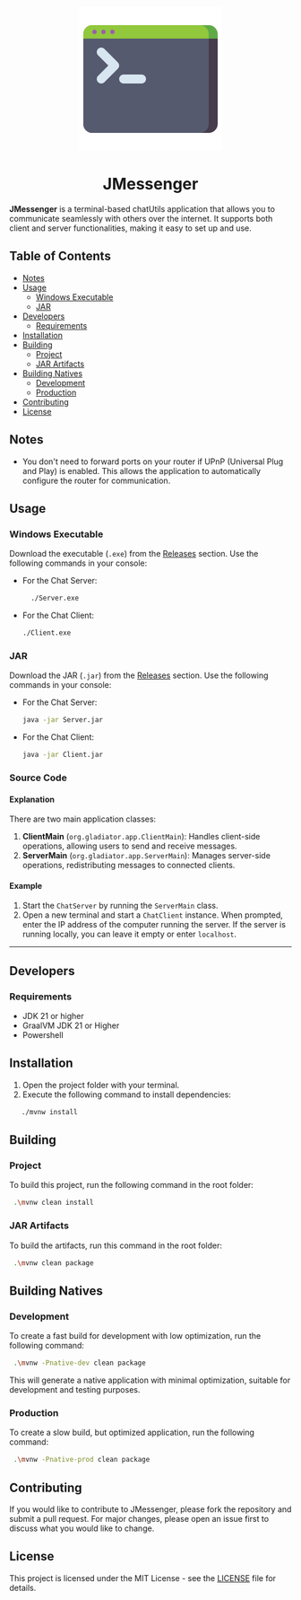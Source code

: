 <!--suppress HtmlDeprecatedAttribute -->
<p align="center"><img src="src/main/resources/images/command.png" alt="command"></p>
<h1 align="center">JMessenger</h1>

**JMessenger** is a terminal-based chatUtils application that allows you to communicate seamlessly
with others over
the internet. It supports both client and server functionalities, making it easy to set up and use.

## Table of Contents

- [Notes](#notes)
- [Usage](#usage)
    - [Windows Executable](#windows-executable)
    - [JAR](#jar)
- [Developers](#developers)
    - [Requirements](#requirements)
- [Installation](#installation)
- [Building](#building)
    - [Project](#project)
    - [JAR Artifacts](#jar-artifacts)
- [Building Natives](#building-natives)
    - [Development](#development)
    - [Production](#production)
- [Contributing](#contributing)
- [License](#license)

## Notes

- You don't need to forward ports on your router if UPnP (Universal Plug and Play) is enabled. This
  allows the
  application to automatically configure the router for communication.

## Usage

### Windows Executable

Download the executable (`.exe`) from
the [Releases](https://github.com/FelipeKobra/JavaTerminalChat/releases) section.
Use the following commands in your console:

- For the Chat Server:
  ```bash
    ./Server.exe
  ```
- For the Chat Client:
    ```bash
    ./Client.exe
    ```

### JAR

Download the JAR (`.jar`) from
the [Releases](https://github.com/FelipeKobra/JavaTerminalChat/releases) section. Use the
following commands in your console:

- For the Chat Server:
    ```bash
    java -jar Server.jar
    ```
- For the Chat Client:
    ```bash
  java -jar Client.jar
    ```

### Source Code

#### Explanation

There are two main application classes:

1. **ClientMain** (`org.gladiator.app.ClientMain`): Handles client-side operations, allowing users
   to send
   and receive
   messages.
2. **ServerMain** (`org.gladiator.app.ServerMain`): Manages server-side operations, redistributing
   messages
   to connected
   clients.

#### Example

1. Start the `ChatServer` by running the `ServerMain` class.
2. Open a new terminal and start a `ChatClient` instance. When prompted, enter the IP address of the
   computer running
   the server. If the server is running locally, you can leave it empty or enter `localhost`.

---

## Developers

### Requirements

- JDK 21 or higher
- GraalVM JDK 21 or Higher
- Powershell

## Installation

1. Open the project folder with your terminal.
2. Execute the following command to install dependencies:

```bash
   ./mvnw install
```

## Building

### Project

To build this project, run the following command in the root folder:

   ```bash
    .\mvnw clean install
   ```

### JAR Artifacts

To build the artifacts, run this command in the root folder:

   ```bash
    .\mvnw clean package
   ```

## Building Natives

### Development

To create a fast build for development with low optimization, run the following command:

   ```bash
    .\mvnw -Pnative-dev clean package
   ```

This will generate a native application with minimal optimization, suitable for development and
testing purposes.

### Production

To create a slow build, but optimized application, run the following command:

   ```bash
    .\mvnw -Pnative-prod clean package
   ```

## Contributing

If you would like to contribute to JMessenger, please fork the repository and submit a pull request.
For major changes,
please open an issue first to discuss what you would like to change.

## License

This project is licensed under the MIT License - see the [LICENSE](LICENSE) file for details.
